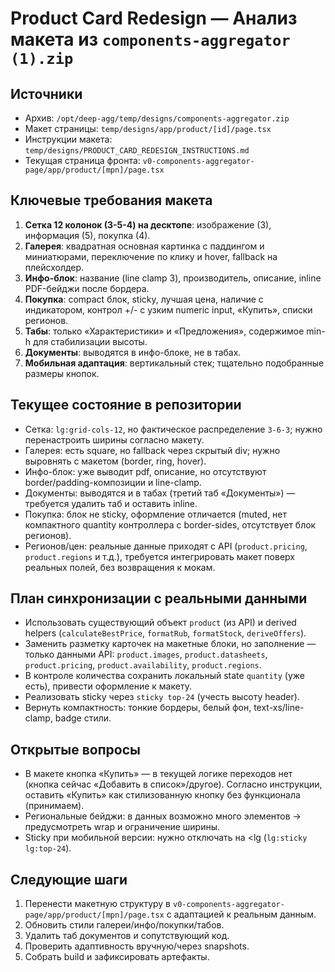 # Product Card Redesign — Анализ макета из `components-aggregator (1).zip`

## Источники
- Архив: `/opt/deep-agg/temp/designs/components-aggregator.zip`
- Макет страницы: `temp/designs/app/product/[id]/page.tsx`
- Инструкции макета: `temp/designs/PRODUCT_CARD_REDESIGN_INSTRUCTIONS.md`
- Текущая страница фронта: `v0-components-aggregator-page/app/product/[mpn]/page.tsx`

## Ключевые требования макета
1. **Сетка 12 колонок (3-5-4) на десктопе**: изображение (3), информация (5), покупка (4).
2. **Галерея**: квадратная основная картинка с паддингом и миниатюрами, переключение по клику и hover, fallback на плейсхолдер.
3. **Инфо-блок**: название (line clamp 3), производитель, описание, inline PDF-бейджи после бордера.
4. **Покупка**: compact блок, sticky, лучшая цена, наличие с индикатором, контрол +/- с узким numeric input, «Купить», списки регионов.
5. **Табы**: только «Характеристики» и «Предложения», содержимое min-h для стабилизации высоты.
6. **Документы**: выводятся в инфо-блоке, не в табах.
7. **Мобильная адаптация**: вертикальный стек; тщательно подобранные размеры кнопок.

## Текущее состояние в репозитории
- Сетка: `lg:grid-cols-12`, но фактическое распределение `3-6-3`; нужно перенастроить ширины согласно макету.
- Галерея: есть square, но fallback через скрытый div; нужно выровнять с макетом (border, ring, hover).
- Инфо-блок: уже выводит pdf, описание, но отсутствуют border/padding-композиции и line-clamp.
- Документы: выводятся и в табах (третий таб «Документы») — требуется удалить таб и оставить inline.
- Покупка: блок не sticky, оформление отличается (muted, нет компактного quantity контроллера с border-sides, отсутствует блок регионов).
- Регионов/цен: реальные данные приходят с API (`product.pricing`, `product.regions` и т.д.), требуется интегрировать макет поверх реальных полей, без возвращения к мокам.

## План синхронизации с реальными данными
- Использовать существующий объект `product` (из API) и derived helpers (`calculateBestPrice`, `formatRub`, `formatStock`, `deriveOffers`).
- Заменить разметку карточек на макетные блоки, но заполнение — только данными API: `product.images`, `product.datasheets`, `product.pricing`, `product.availability`, `product.regions`.
- В контроле количества сохранить локальный state `quantity` (уже есть), привести оформление к макету.
- Реализовать sticky через `sticky top-24` (учесть высоту header).
- Вернуть компактность: тонкие бордеры, белый фон, text-xs/line-clamp, badge стили.

## Открытые вопросы
- В макете кнопка «Купить» — в текущей логике переходов нет (кнопка сейчас «Добавить в список»/другое). Согласно инструкции, оставить «Купить» как стилизованную кнопку без функционала (принимаем).
- Региональные бейджи: в данных возможно много элементов → предусмотреть wrap и ограничение ширины.
- Sticky при мобильной версии: нужно отключать на <lg (`lg:sticky lg:top-24`).

## Следующие шаги
1. Перенести макетную структуру в `v0-components-aggregator-page/app/product/[mpn]/page.tsx` с адаптацией к реальным данным.
2. Обновить стили галереи/инфо/покупки/табов.
3. Удалить таб документов и сопутствующий код.
4. Проверить адаптивность вручную/через snapshots.
5. Собрать build и зафиксировать артефакты.
